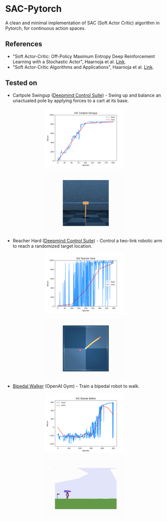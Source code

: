 # SAC-Pytorch
A clean and minimal implementation of SAC (Soft Actor Critic) algorithm in Pytorch, for continuous action spaces.

## References
* "Soft Actor-Critic: Off-Policy Maximum Entropy Deep Reinforcement Learning with a Stochastic Actor", Haarnoja et al. [Link](https://arxiv.org/abs/1801.01290).
* "Soft Actor-Critic Algorithms and Applications", Haarnoja et al. [Link](https://arxiv.org/abs/1812.05905).

## Tested on

* Cartpole Swingup ([Deepmind Control Suite](https://github.com/deepmind/dm_control/tree/master/dm_control/suite)) - Swing up and balance an unactuated pole by applying forces to a cart at its base.

<p align="center">
	<img src=".media/sac_cartpole_swingup.png" width="50%" height="50%">

</p>

<p align="center">
	<img src=".media/sac_cartpole_swingup.gif" width="50%" height="50%">

</p>

* Reacher Hard ([Deepmind Control Suite](https://github.com/deepmind/dm_control/tree/master/dm_control/suite)) - Control a two-link robotic arm to reach a randomized target location.

<p align="center">
	<img src=".media/sac_reacher_hard.png" width="50%" height="50%">

</p>

<p align="center">
	<img src=".media/sac_reacher_hard.gif" width="50%" height="50%">

</p>

* [Bipedal Walker](https://gym.openai.com/envs/BipedalWalker-v2/) (OpenAI Gym) - Train a bipedal robot to walk.

<p align="center">
	<img src=".media/sac_bipedal_walker.png" width="50%" height="50%">

</p>

<p align="center">
	<img src=".media/sac_bipedal_walker.gif" width="50%" height="50%">

</p>
 
